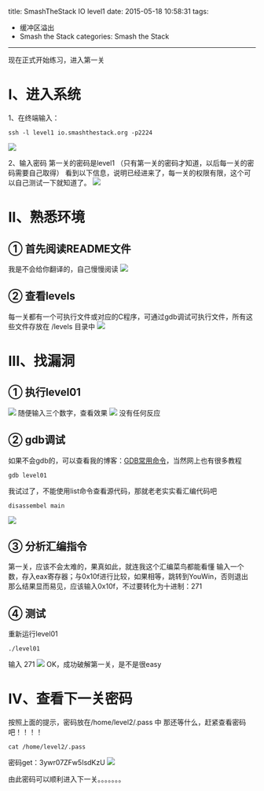 title: SmashTheStack IO level1
date: 2015-05-18 10:58:31
tags: 
- 缓冲区溢出
- Smash the Stack
categories: Smash the Stack
---
现在正式开始练习，进入第一关
<!-- more -->
# I、进入系统
1、在终端输入：
```
ssh -l level1 io.smashthestack.org -p2224
```
![](https://ww1.sinaimg.cn/large/005CA6ZCgw1es88zxmuwxj30k305pwfv.jpg)

2、输入密码
第一关的密码是level1 （只有第一关的密码才知道，以后每一关的密码需要自己取得）
看到以下信息，说明已经进来了，每一关的权限有限，这个可以自己测试一下就知道了。
![](https://ww4.sinaimg.cn/large/005CA6ZCgw1es890ccegkj30k00cvq7i.jpg)

# II、熟悉环境
## ① 首先阅读README文件
我是不会给你翻译的，自己慢慢阅读
![](https://ww4.sinaimg.cn/large/005CA6ZCjw1es891dmcsaj30k10220tk.jpg)
## ② 查看levels
每一关都有一个可执行文件或对应的C程序，可通过gdb调试可执行文件，所有这些文件存放在 /levels 目录中
![](https://ww4.sinaimg.cn/large/005CA6ZCjw1es891i9mhjj30k00a479u.jpg)
# III、找漏洞
## ① 执行level01
![](https://ww4.sinaimg.cn/large/005CA6ZCjw1es891o9ucfj30k0012t8w.jpg)
随便输入三个数字，查看效果
![](https://ww3.sinaimg.cn/large/005CA6ZCjw1es891rv5uij30k001hglw.jpg)
没有任何反应
## ② gdb调试
如果不会gdb的，可以查看我的博客：[GDB常用命令]()，当然网上也有很多教程
```
gdb level01
```
我试过了，不能使用list命令查看源代码，那就老老实实看汇编代码吧
```
disassembel main
```
![](https://ww4.sinaimg.cn/large/005CA6ZCjw1es891xfak8j30k10ak0uc.jpg)
## ③ 分析汇编指令
第一关，应该不会太难的，果真如此，就连我这个汇编菜鸟都能看懂
输入一个数，存入eax寄存器；与0x10f进行比较，如果相等，跳转到YouWin，否则退出
那么结果显而易见，应该输入0x10f，不过要转化为十进制：271
## ④ 测试
重新运行level01
```
./level01
```
输入 271
![](https://ww4.sinaimg.cn/large/005CA6ZCjw1es89254g8dj30k102174y.jpg)
OK，成功破解第一关，是不是很easy
# IV、查看下一关密码
按照上面的提示，密码放在/home/level2/.pass 中
那还等什么，赶紧查看密码吧！！！！
```
cat /home/level2/.pass
```
密码get：3ywr07ZFw5IsdKzU
![](https://ww1.sinaimg.cn/large/005CA6ZCjw1es892c8l9wj30jz01imx9.jpg)

由此密码可以顺利进入下一关。。。。。。。

